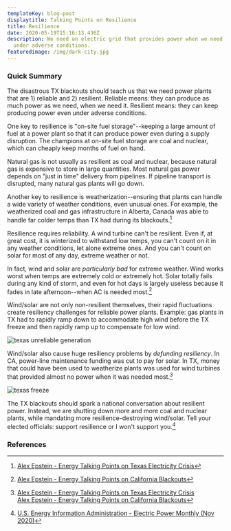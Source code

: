 ```yaml
---
templateKey: blog-post
displaytitle: Talking Points on Resilience
title: Resilience
date: 2020-05-19T15:16:13.436Z
description: We need an electric grid that provides power when we need it, even
  under adverse conditions.
featuredimage: /img/dark-city.jpg
---
```


### Quick Summary

The disastrous TX blackouts should teach us that we need power plants that are 1) reliable and 2) resilient. Reliable means: they can produce as much power as we need, when we need it. Resilient means: they can keep producing power even under adverse conditions.

One key to resilience is "on-site fuel storage"--keeping a large amount of fuel at a power plant so that it can produce power even during a supply disruption. The champions at on-site fuel storage are coal and nuclear, which can cheaply keep months of fuel on hand.

Natural gas is not usually as resilient as coal and nuclear, because natural gas is expensive to store in large quantities. Most natural gas power depends on "just in time" delivery from pipelines. If pipeline transport is disrupted, many natural gas plants will go down.

Another key to resilience is weatherization--ensuring that plants can handle a wide variety of weather conditions, even unusual ones. For example, the weatherized coal and gas infrastructure in Alberta, Canada was able to handle far colder temps than TX had during its blackouts.[^1]

Resilience requires reliability. A wind turbine can't be resilient. Even if, at great cost, it is winterized to withstand low temps, you can't count on it in any weather conditions, let alone extreme ones. And you can't count on solar for most of any day, extreme weather or not.

In fact, wind and solar are _particularly bad_ for extreme weather. Wind works worst when temps are extremely cold or extremely hot. Solar totally fails during any kind of storm, and even for hot days is largely useless because it fades in late afternoon--when AC is needed most.[^2]

Wind/solar are not only non-resilient themselves, their rapid fluctuations create resiliency challenges for reliable power plants. Example: gas plants in TX had to rapidly ramp down to accommodate high wind before the TX freeze and then rapidly ramp up to compensate for low wind.

![texas unreliable generation](/img/6-ercot.png)

Wind/solar also cause huge resiliency problems by _defunding resiliency_. In CA, power-line maintenance funding was cut to pay for solar. In TX, money that could have been used to weatherize plants was used for wind turbines that provided almost no power when it was needed most.[^3]

![texas freeze ](/img/tx-freeze.png)

The TX blackouts should spark a national conversation about resilient power. Instead, we are shutting down more and more coal and nuclear plants, while mandating more resilience-destroying wind/solar. Tell your elected officials: support resilience or I won't support you.[^4]

### References

[^1]: [Alex Epstein - Energy Talking Points on Texas Electricity Crisis](https://energytalkingpoints.com/texas-electricity-crisis/)
[^2]: [Alex Epstein - Energy Talking Points on California Blackouts](https://energytalkingpoints.com/california-blackouts/)
[^3]:
    [Alex Epstein - Energy Talking Points on Texas Electricity Crisis](https://energytalkingpoints.com/texas-electricity-crisis/)\
    [Alex Epstein - Energy Talking Points on California Blackouts](https://energytalkingpoints.com/california-blackouts/)

[^4]: [U.S. Energy Information Administration - Electric Power Monthly (Nov 2020)](https://www.eia.gov/electricity/monthly/epm_table_grapher.php?t=table_6_06)

